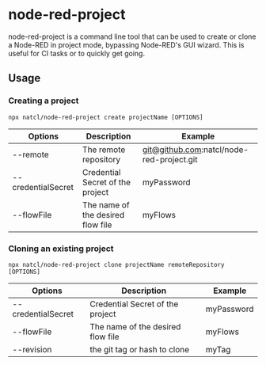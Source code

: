 # node-red-project

node-red-project is a command line tool that can be used to create or clone a Node-RED in project mode, bypassing Node-RED's GUI wizard.
This is useful for CI tasks or to quickly get going.

## Usage

### Creating a project

```
npx natcl/node-red-project create projectName [OPTIONS]
```

| Options            | Description                       | Example                                   |
|--------------------|-----------------------------------|-------------------------------------------|
| --remote           | The remote repository             | git@github.com:natcl/node-red-project.git |
| --credentialSecret | Credential Secret of the project  | myPassword                                |
| --flowFile         | The name of the desired flow file | myFlows                                   |

### Cloning an existing project

```
npx natcl/node-red-project clone projectName remoteRepository [OPTIONS]
```

| Options            | Description                       | Example                                   |
|--------------------|-----------------------------------|-------------------------------------------|
| --credentialSecret | Credential Secret of the project  | myPassword                                |
| --flowFile         | The name of the desired flow file | myFlows                                   |
| --revision         | the git tag or hash to clone      | myTag                                     |